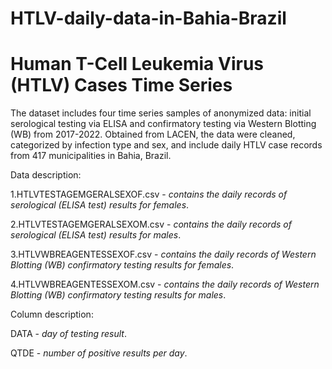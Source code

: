 # HTLV-daily-data-in-Bahia-Brazil
Human T-Cell Leukemia Virus (HTLV) Cases Time Series
==================================================================
The dataset includes four time series samples of anonymized data: initial serological testing via ELISA and confirmatory testing via Western Blotting (WB) from 2017-2022. Obtained from LACEN, the data were cleaned, categorized by infection type and sex, and include daily HTLV case records from 417 municipalities in Bahia, Brazil.

Data description:

1.HTLVTESTAGEMGERALSEXOF.csv - *contains the daily records of serological (ELISA test) results for females*.

2.HTLVTESTAGEMGERALSEXOM.csv - *contains the daily records of serological (ELISA test) results for males*.

3.HTLVWBREAGENTESSEXOF.csv - *contains the daily records of Western Blotting (WB) confirmatory testing results for females*.

4.HTLVWBREAGENTESSEXOM.csv - *contains the daily records of Western Blotting (WB) confirmatory testing results for males*.


Column description:

DATA - *day of testing result*.

QTDE - *number of positive results per day*.



